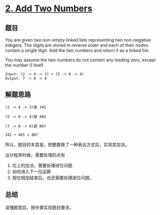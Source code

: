 # [2. Add Two Numbers](https://leetcode.com/problems/add-two-numbers/)

## 题目

You are given two non-empty linked lists representing two non-negative integers. The digits are stored in reverse order and each of their nodes contain a single digit. Add the two numbers and return it as a linked list.

You may assume the two numbers do not contain any leading zero, except the number 0 itself.

```text
Input: (2 -> 4 -> 3) + (5 -> 6 -> 4)
Output: 7 -> 0 -> 8
```

## 解题思路

```text
(2 -> 4 -> 3)是 342

(5 -> 6 -> 4)是 465

(7 -> 0 -> 8)是 807

342 + 465 = 807
```

所以，题目的本意是，把整数换了一种表达方式后，实现其加法。

设计程序时候，需要处理的点有

1. 位上的加法，需要处理进位问题
2. 如何进入下一位运算
3. 按位相加结束后，也还需要处理进位问题。

## 总结

读懂题意后，按步骤实现题目要求。

